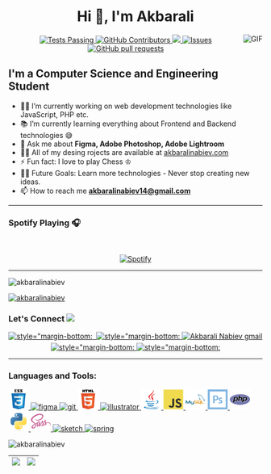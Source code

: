 <h1 align="center">Hi 👋, I'm Akbarali</h1>

<img align="right" alt="GIF" height="160px" src="https://media.giphy.com/media/du3J3cXyzhj75IOgvA/giphy.gif" />
<p align="center">
  <a href="https://github.com/akbaralinabiev/github-readme-stats/actions">
    <img alt="Tests Passing" src="https://github.com/akbaralinabiev/github-readme-stats/workflows/Test/badge.svg" />
  </a>
  <a href="https://github.com/akbaralinabiev/github-readme-stats/graphs/contributors">
    <img alt="GitHub Contributors" src="https://img.shields.io/github/contributors/akbaralinabiev/github-readme-stats" />
  </a>
  <a href="https://codecov.io/gh/akbaralinabiev/github-readme-stats">
    <img src="https://codecov.io/gh/akbaralinabiev/github-readme-stats/branch/master/graph/badge.svg" />
  </a>
  <a href="https://github.com/akbaralinabiev/github-readme-stats/issues">
    <img alt="Issues" src="https://img.shields.io/github/issues/akbaralinabiev/github-readme-stats?color=0088ff" />
  </a>
  <a href="https://github.com/akbaralinabiev/github-readme-stats/pulls">
    <img alt="GitHub pull requests" src="https://img.shields.io/github/issues-pr/akbaralinabiev/github-readme-stats?color=0088ff" />
    </a>
</p>


## I'm a Computer Science and Engineering Student  

- 👨‍💻 I’m currently working on web development technologies like JavaScript, PHP etc.
- 📚 I’m currently learning everything about Frontend and Backend technologies 😅
- 💬 Ask me about **Figma, Adobe Photoshop, Adobe Lightroom**
- 👨‍💻 All of my desing rojects are available at [akbaralinabiev.com](https://akbaralinabiev.com/)
- ⚡ Fun fact: I love to play Chess &#9812;
- 💪🏼 Future Goals: Learn more technologies - Never stop creating new ideas.
- 📫 How to reach me **akbaralinabiev14@gmail.com**

---

### Spotify Playing 🎧


&nbsp;<div align="center">
  [![Spotify](https://novatorem.vercel.app/api/spotify?background_color=0d1117&border_color=ffffff)](https://open.spotify.com/user/31oekecwz2sroyewwuwyt4wy4zum)
</div>




---

<p align="left"> <img src="https://komarev.com/ghpvc/?username=akbaralinabiev&label=Profile%20views&color=0e75b6&style=flat" alt="akbaralinabiev" /> </p>

<p align="left"> <a href="https://github.com/ryo-ma/github-profile-trophy"><img src="https://github-profile-trophy.vercel.app/?username=akbaralinabiev" alt="akbaralinabiev" /></a> </p>


### Let's Connect <img src="https://raw.githubusercontent.com/ShahriarShafin/ShahriarShafin/main/Assets/handshake.gif" height="26px">

<div align="center">
 <a href="https://www.linkedin.com/in/akbarali-nabiev-4b89a1212/" target="_blank">
<img src=https://img.shields.io/badge/linkedin-%231E77B5.svg?&style=for-the-badge&logo=linkedin&logoColor=white alt= style="margin-bottom: 5px;" />
</a>
  
  
<a href="https://github.com/akbaralinabiev" target="_blank">
    <img src="https://img.shields.io/badge/GitHub-100000?style=for-the-badge&logo=github&logoColor=white" alt="" style="margin-bottom: 5px;" />
</a>

 <a href="https://twitter.com/zukunftigerarzt" target="_blank">
<img src=https://img.shields.io/badge/twitter-%2300acee.svg?&style=for-the-badge&logo=twitter&logoColor=white alt= style="margin-bottom: 5px;" />
</a>

<a href="mailto:akbaralinabiev14@gmail.com" target="_blank">
  <img src="https://img.shields.io/badge/Gmail-D14836?style=for-the-badge&logo=gmail&logoColor=white" alt="Akbarali Nabiev gmail" style="margin-bottom: 5px;" />
</a>


<a href="https://www.instagram.com/akbarali_nabiev/" target="_blank">
<img src=https://img.shields.io/badge/Instagram-E4405F?style=for-the-badge&logo=instagram&logoColor=white alt= style="margin-bottom: 5px;" />
</a>
                                                                                                                                                 
<a href="https://www.facebook.com/akbarali.nabiev14" target="_blank">
<img src=https://img.shields.io/badge/Facebook-1877F2?style=for-the-badge&logo=facebook&logoColor=white alt= style="margin-bottom: 5px;" />
</a>  
 
</div>  

---

<h3 align="left">Languages and Tools:</h3>
<p align="left"> <a href="https://www.w3schools.com/css/" target="_blank" rel="noreferrer"> <img src="https://raw.githubusercontent.com/devicons/devicon/master/icons/css3/css3-original-wordmark.svg" alt="css3" width="40" height="40"/> </a> 
  <a href="https://www.figma.com/" target="_blank" rel="noreferrer"> <img src="https://www.vectorlogo.zone/logos/figma/figma-icon.svg" alt="figma" width="40" height="40"/> </a> 
  <a href="https://git-scm.com/" target="_blank" rel="noreferrer"> <img src="https://www.vectorlogo.zone/logos/git-scm/git-scm-icon.svg" alt="git" width="40" height="40"/> </a> 
  <a href="https://www.w3.org/html/" target="_blank" rel="noreferrer"> <img src="https://raw.githubusercontent.com/devicons/devicon/master/icons/html5/html5-original-wordmark.svg" alt="html5" width="40" height="40"/> </a> 
  <a href="https://www.adobe.com/in/products/illustrator.html" target="_blank" rel="noreferrer"> <img src="https://www.vectorlogo.zone/logos/adobe_illustrator/adobe_illustrator-icon.svg" alt="illustrator" width="40" height="40"/> </a> 
  <a href="https://www.java.com" target="_blank" rel="noreferrer"> <img src="https://raw.githubusercontent.com/devicons/devicon/master/icons/java/java-original.svg" alt="java" width="40" height="40"/> </a> 
  <a href="https://developer.mozilla.org/en-US/docs/Web/JavaScript" target="_blank" rel="noreferrer"> <img src="https://raw.githubusercontent.com/devicons/devicon/master/icons/javascript/javascript-original.svg" alt="javascript" width="40" height="40"/> </a> 
  <a href="https://www.mysql.com/" target="_blank" rel="noreferrer"> <img src="https://raw.githubusercontent.com/devicons/devicon/master/icons/mysql/mysql-original-wordmark.svg" alt="mysql" width="40" height="40"/> </a> 
  <a href="https://www.photoshop.com/en" target="_blank" rel="noreferrer"> <img src="https://raw.githubusercontent.com/devicons/devicon/master/icons/photoshop/photoshop-line.svg" alt="photoshop" width="40" height="40"/> </a> 
  <a href="https://www.php.net" target="_blank" rel="noreferrer"> <img src="https://raw.githubusercontent.com/devicons/devicon/master/icons/php/php-original.svg" alt="php" width="40" height="40"/> </a> 
  <a href="https://www.python.org" target="_blank" rel="noreferrer"> <img src="https://raw.githubusercontent.com/devicons/devicon/master/icons/python/python-original.svg" alt="python" width="40" height="40"/> </a> 
  <a href="https://sass-lang.com" target="_blank" rel="noreferrer"> <img src="https://raw.githubusercontent.com/devicons/devicon/master/icons/sass/sass-original.svg" alt="sass" width="40" height="40"/> </a> 
  <a href="https://www.sketch.com/" target="_blank" rel="noreferrer"> <img src="https://www.vectorlogo.zone/logos/sketchapp/sketchapp-icon.svg" alt="sketch" width="40" height="40"/> </a> 
  <a href="https://spring.io/" target="_blank" rel="noreferrer"> <img src="https://www.vectorlogo.zone/logos/springio/springio-icon.svg" alt="spring" width="40" height="40"/> </a> </p>

<p><img src="https://github-readme-stats.vercel.app/api/top-langs?username=akbaralinabiev&show_icons=true&locale=en&layout=compact" alt="akbaralinabiev" /></p>




|<img src="https://github-readme-stats.vercel.app/api?username=akbaralinabiev&show_icons=true&count_private=true&include_all_commits=true"/>|<img src="https://github-readme-streak-stats.herokuapp.com/?user=akbaralinabiev"/>|
|---|---|



